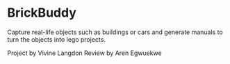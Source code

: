 # BrickBuddy
Capture real-life objects such as buildings or cars and generate manuals to turn the objects into lego projects.

Project by Vivine Langdon
Review by Aren Egwuekwe